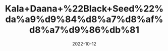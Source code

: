 ---
title: 'Kala+Daana+%22Black+Seed%22%da%a9%d9%84%d8%a7%d8%af%d8%a7%d9%86%db%81'
date: '2022-10-12' 
metatag: '' 
inventory: '0' 
draft: false 
# meta description 
shortDescripton: 'It+is+used+for+the%ef%bf%bdtreatment+of+of+skin+diseases%2c+fever%2c+headache%2c+worm+infestation+and+for+inducing+purgation.'
description: 'Seed'
longdescription: ''
featured: True
# product Price
price: '100.0'
# Product Short Description
shortDescription: 'It+is+used+for+the%ef%bf%bdtreatment+of+of+skin+diseases%2c+fever%2c+headache%2c+worm+infestation+and+for+inducing+purgation.'
productID: '281EB70A-1B23-ED11-9968-005056B3A416'
type: 'products'
category: 'Seed' 
thumnailproduct: 'https://eraconnect.blob.core.windows.net/product-images/aminsaddiquidawakhana/281EB70A-1B23-ED11-9968-005056B3A416.webp' 
images:
  - image: 'https://eraconnect.blob.core.windows.net/product-images/aminsaddiquidawakhana/281EB70A-1B23-ED11-9968-005056B3A416.webp'  
Variants:
---